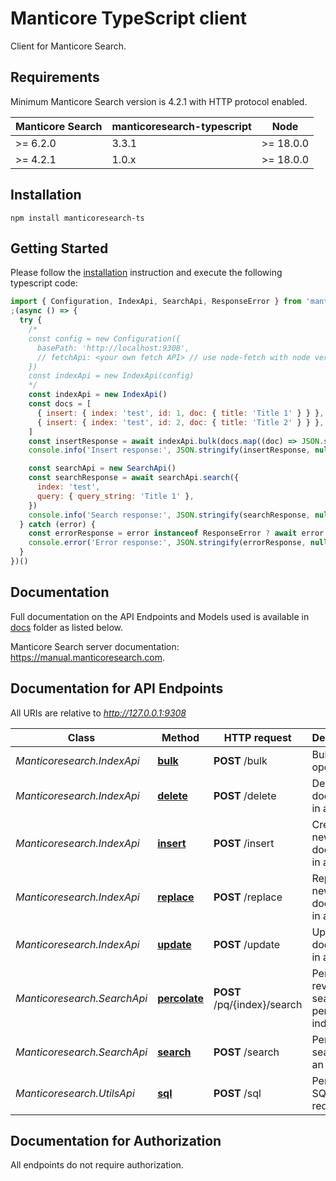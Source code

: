 # Manticore TypeScript client

Сlient for Manticore Search.


## Requirements

Minimum Manticore Search version is 4.2.1 with HTTP protocol enabled.

| Manticore Search  | manticoresearch-typescript   |     Node      |
| ----------------- | ---------------------------- | ------------- |
| >= 6.2.0          | 3.3.1                        | >= 18.0.0     |
| >= 4.2.1          | 1.0.x                        | >= 18.0.0     |


## Installation

```shell
npm install manticoresearch-ts 
```

## Getting Started

Please follow the [installation](#installation) instruction and execute the following typescript code:


```javascript
import { Configuration, IndexApi, SearchApi, ResponseError } from 'manticoresearch-ts/dist/src'
;(async () => {
  try {
    /*
    const config = new Configuration({
      basePath: 'http://localhost:9308',
      // fetchApi: <your own fetch API> // use node-fetch with node version < 18
    })
    const indexApi = new IndexApi(config)
    */
    const indexApi = new IndexApi()
    const docs = [
      { insert: { index: 'test', id: 1, doc: { title: 'Title 1' } } },
      { insert: { index: 'test', id: 2, doc: { title: 'Title 2' } } },
    ]
    const insertResponse = await indexApi.bulk(docs.map((doc) => JSON.stringify(doc)).join('\n'))
    console.info('Insert response:', JSON.stringify(insertResponse, null, 2))

    const searchApi = new SearchApi()
    const searchResponse = await searchApi.search({
      index: 'test',
      query: { query_string: 'Title 1' },
    })
    console.info('Search response:', JSON.stringify(searchResponse, null, 2))
  } catch (error) {
    const errorResponse = error instanceof ResponseError ? await error.response.json() : error
    console.error('Error response:', JSON.stringify(errorResponse, null, 2))
  }
})()

```

## Documentation

Full documentation on the API Endpoints and Models used is available in  [docs](https://github.com/manticoresoftware/manticoresearch-typescript/tree/3.3.1/docs) folder as listed below.

Manticore Search server documentation: https://manual.manticoresearch.com.

## Documentation for API Endpoints

All URIs are relative to *http://127.0.0.1:9308*

Class | Method | HTTP request | Description
------------ | ------------- | ------------- | -------------
*Manticoresearch.IndexApi* | [**bulk**](docs/IndexApi.md#bulk) | **POST** /bulk | Bulk index operations
*Manticoresearch.IndexApi* | [**delete**](docs/IndexApi.md#delete) | **POST** /delete | Delete a document in an index
*Manticoresearch.IndexApi* | [**insert**](docs/IndexApi.md#insert) | **POST** /insert | Create a new document in an index
*Manticoresearch.IndexApi* | [**replace**](docs/IndexApi.md#replace) | **POST** /replace | Replace new document in an index
*Manticoresearch.IndexApi* | [**update**](docs/IndexApi.md#update) | **POST** /update | Update a document in an index
*Manticoresearch.SearchApi* | [**percolate**](docs/SearchApi.md#percolate) | **POST** /pq/{index}/search | Perform reverse search on a percolate index
*Manticoresearch.SearchApi* | [**search**](docs/SearchApi.md#search) | **POST** /search | Performs a search on an index
*Manticoresearch.UtilsApi* | [**sql**](docs/UtilsApi.md#sql) | **POST** /sql | Perform SQL requests


## Documentation for Authorization

All endpoints do not require authorization.
